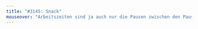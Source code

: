 ```yaml
---
title: "#3145: Snack"
mouseover: "Arbeitszeiten sind ja auch nur die Pausen zwischen den Pausen."
---
```


